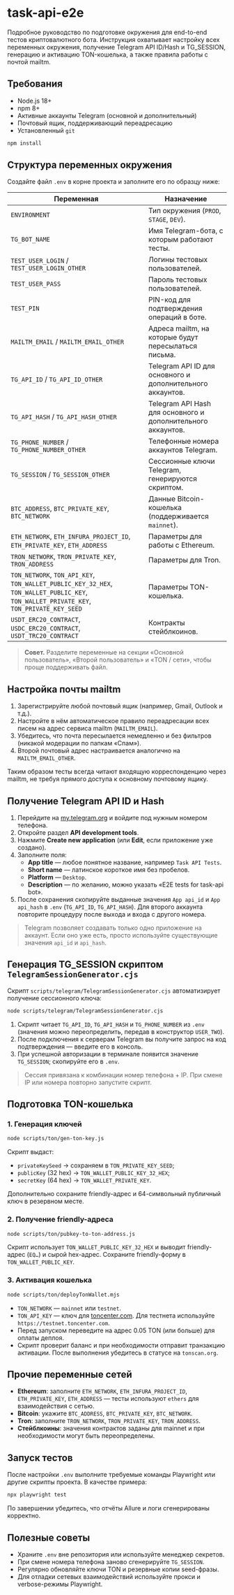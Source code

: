 # task-api-e2e

Подробное руководство по подготовке окружения для end-to-end тестов криптовалютного бота. Инструкция охватывает настройку всех переменных окружения, получение Telegram API ID/Hash и TG_SESSION, генерацию и активацию TON-кошелька, а также правила работы с почтой mailtm.

## Требования

- Node.js 18+
- npm 8+
- Активные аккаунты Telegram (основной и дополнительный)
- Почтовый ящик, поддерживающий переадресацию
- Установленный `git`

```bash
npm install
```

## Структура переменных окружения

Создайте файл `.env` в корне проекта и заполните его по образцу ниже:

| Переменная | Назначение |
|------------|------------|
| `ENVIRONMENT` | Тип окружения (`PROD`, `STAGE`, `DEV`). |
| `TG_BOT_NAME` | Имя Telegram-бота, с которым работают тесты. |
| `TEST_USER_LOGIN` / `TEST_USER_LOGIN_OTHER` | Логины тестовых пользователей. |
| `TEST_USER_PASS` | Пароль тестовых пользователей. |
| `TEST_PIN` | PIN-код для подтверждения операций в боте. |
| `MAILTM_EMAIL` / `MAILTM_EMAIL_OTHER` | Адреса mailtm, на которые будут пересылаться письма. |
| `TG_API_ID` / `TG_API_ID_OTHER` | Telegram API ID для основного и дополнительного аккаунтов. |
| `TG_API_HASH` / `TG_API_HASH_OTHER` | Telegram API Hash для основного и дополнительного аккаунтов. |
| `TG_PHONE_NUMBER` / `TG_PHONE_NUMBER_OTHER` | Телефонные номера аккаунтов Telegram. |
| `TG_SESSION` / `TG_SESSION_OTHER` | Сессионные ключи Telegram, генерируются скриптом. |
| `BTC_ADDRESS`, `BTC_PRIVATE_KEY`, `BTC_NETWORK` | Данные Bitcoin-кошелька (поддерживается `mainnet`). |
| `ETH_NETWORK`, `ETH_INFURA_PROJECT_ID`, `ETH_PRIVATE_KEY`, `ETH_ADDRESS` | Параметры для работы с Ethereum. |
| `TRON_NETWORK`, `TRON_PRIVATE_KEY`, `TRON_ADDRESS` | Параметры для Tron. |
| `TON_NETWORK`, `TON_API_KEY`, `TON_WALLET_PUBLIC_KEY_32_HEX`, `TON_WALLET_PUBLIC_KEY`, `TON_WALLET_PRIVATE_KEY`, `TON_PRIVATE_KEY_SEED` | Параметры TON-кошелька. |
| `USDT_ERC20_CONTRACT`, `USDC_ERC20_CONTRACT`, `USDT_TRC20_CONTRACT` | Контракты стейблкоинов. |

> **Совет.** Разделите переменные на секции «Основной пользователь», «Второй пользователь» и «TON / сети», чтобы проще поддерживать файл.

## Настройка почты mailtm

1. Зарегистрируйте любой почтовый ящик (например, Gmail, Outlook и т.д.).
2. Настройте в нём автоматическое правило переадресации всех писем на адрес сервиса mailtm (`MAILTM_EMAIL`).
3. Убедитесь, что почта пересылается немедленно и без фильтров (никакой модерации по папкам «Спам»).
4. Второй почтовый адрес настраивается аналогично на `MAILTM_EMAIL_OTHER`.

Таким образом тесты всегда читают входящую корреспонденцию через mailtm, не требуя прямого доступа к основному почтовому ящику.

## Получение Telegram API ID и Hash

1. Перейдите на [my.telegram.org](https://my.telegram.org) и войдите под нужным номером телефона.
2. Откройте раздел **API development tools**.
3. Нажмите **Create new application** (или **Edit**, если приложение уже создано).
4. Заполните поля:
   - **App title** — любое понятное название, например `Task API Tests`.
   - **Short name** — латинское короткое имя без пробелов.
   - **Platform** — `Desktop`.
   - **Description** — по желанию, можно указать «E2E tests for task-api bot».
5. После сохранения скопируйте выданные значения `App api_id` и `App api_hash` в `.env` (`TG_API_ID`, `TG_API_HASH`). Для второго аккаунта повторите процедуру после выхода и входа с другого номера.

> Telegram позволяет создавать только одно приложение на аккаунт. Если оно уже есть, просто используйте существующие значения `api_id` и `api_hash`.

## Генерация TG_SESSION скриптом `TelegramSessionGenerator.cjs`

Скрипт `scripts/telegram/TelegramSessionGenerator.cjs` автоматизирует получение сессионного ключа:

```bash
node scripts/telegram/TelegramSessionGenerator.cjs
```

1. Скрипт читает `TG_API_ID`, `TG_API_HASH` и `TG_PHONE_NUMBER` из `.env` (значения можно переопределить, передав в конструктор `USER_TWO`).
2. После подключения к серверам Telegram вы получите запрос на код подтверждения — введите его в консоль.
3. При успешной авторизации в терминале появится значение `TG_SESSION`; скопируйте его в `.env`.

> Сессия привязана к комбинации номер телефона + IP. При смене IP или номера повторно запустите скрипт.

## Подготовка TON-кошелька

### 1. Генерация ключей

```bash
node scripts/ton/gen-ton-key.js
```

Скрипт выдаст:

- `privateKeySeed` → сохраняем в `TON_PRIVATE_KEY_SEED`;
- `publicKey` (32 hex) → `TON_WALLET_PUBLIC_KEY_32_HEX`;
- `secretKey` (64 hex) → `TON_WALLET_PRIVATE_KEY`.

Дополнительно сохраните friendly-адрес и 64-символьный публичный ключ в резервном месте.

### 2. Получение friendly-адреса

```bash
node scripts/ton/pubkey-to-ton-address.js
```

Скрипт использует `TON_WALLET_PUBLIC_KEY_32_HEX` и выводит friendly-адрес (`EQ…`) и сырой hex-адрес. Сохраните friendly-форму в `TON_WALLET_PUBLIC_KEY`.

### 3. Активация кошелька

```bash
node scripts/ton/deployTonWallet.mjs
```

- `TON_NETWORK` — `mainnet` или `testnet`.
- `TON_API_KEY` — ключ для [toncenter.com](https://toncenter.com). Для тестнета используйте `https://testnet.toncenter.com`.
- Перед запуском переведите на адрес 0.05 TON (или больше) для оплаты деплоя.
- Скрипт проверит баланс и при необходимости отправит транзакцию активации. После выполнения убедитесь в статусе на `tonscan.org`.

## Прочие переменные сетей

- **Ethereum**: заполните `ETH_NETWORK`, `ETH_INFURA_PROJECT_ID`, `ETH_PRIVATE_KEY`, `ETH_ADDRESS` — тесты используют `ethers` для взаимодействия с сетью.
- **Bitcoin**: укажите `BTC_ADDRESS`, `BTC_PRIVATE_KEY`, `BTC_NETWORK`.
- **Tron**: заполните `TRON_NETWORK`, `TRON_PRIVATE_KEY`, `TRON_ADDRESS`.
- **Стейблкоины**: значения контрактов заданы для mainnet и при необходимости могут быть переопределены.

## Запуск тестов

После настройки `.env` выполните требуемые команды Playwright или другие скрипты проекта. В качестве примера:

```bash
npx playwright test
```

По завершении убедитесь, что отчёты Allure и логи сгенерированы корректно.

## Полезные советы

- Храните `.env` вне репозитория или используйте менеджер секретов.
- При смене номера телефона заново сгенерируйте `TG_SESSION`.
- Регулярно обновляйте ключи TON и резервные копии seed-фразы.
- Для отладки сетевых взаимодействий используйте прокси и verbose-режимы Playwright.

